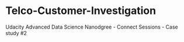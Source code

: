 # Telco-Customer-Investigation
Udacity Advanced Data Science Nanodgree - Connect Sessions - Case study #2
